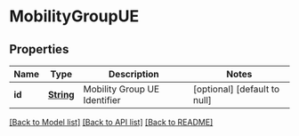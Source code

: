 # MobilityGroupUE
## Properties

Name | Type | Description | Notes
------------ | ------------- | ------------- | -------------
**id** | [**String**](string.md) | Mobility Group UE Identifier | [optional] [default to null]

[[Back to Model list]](../README.md#documentation-for-models) [[Back to API list]](../README.md#documentation-for-api-endpoints) [[Back to README]](../README.md)

